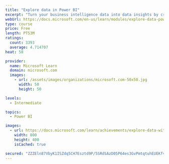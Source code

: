 ```yaml
---
title: "Explore data in Power BI"
excerpt: "Turn your business intelligence data into data insights by creating and configuring Power BI dashboards."
webUrl: https://docs.microsoft.com/en-us/learn/modules/explore-data-power-bi/
type: course
price: Free
length: PT53M
ratings:
  count: 3393
  average: 4.714707
heat: 58

provider:
  name: Microsoft Learn
  domain: microsoft.com
  images:
    - url: /assets/images/organizations/microsoft.com-50x50.jpg
      width: 50
      height: 50

levels:
  - Intermediate

topics:
  - Power BI

images:
  - url: https://docs.microsoft.com/learn/achievements/explore-data-with-power-bi-desktop-social.png
    width: 800
    height: 400
    isCached: true

secured: "ZZZEln87VbyK1ISZdq5CH7Esztd9P/5SRdSAzD05P64es3GvPmtqtuhEUEKfv3QItazl2mzYdJ0InogMQUI0V0dvaKHSbkPfPzqsYCzMG0yvHVuElw3zSE2ZM6g88f2PquZbuqatKhPHYVkuCt+9deZ1UpSTv1jPuXI2Oy7EcJpFy/xXAnmgBakrLun6BSXj/Y7SBzn4eBiWPTx2FS1pHnGK9bUYnsX/vq4vtbsFR/bZijLgR/yBSjTvIBzb9+/1Me0qPu3a73GxGk4VMJYfhNIfvk3Xa+3Kh6reCuEyGPQwa636l+o/CqHaUf5K59M3uHRvIHjeg1pn6PD6qhdRi87BesZYuQpuue6wWlGjwnSbZLQNIuwnBLuY6rEamxaTrBxnkywl1HqSazFhpv/92M5uLf9Alm3aDGbRyNL+lr8=;i6kqMgDAsm6U9OnDADfrVQ=="
---
```


